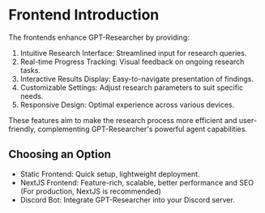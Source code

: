 # Frontend Introduction

The frontends enhance GPT-Researcher by providing:

1. Intuitive Research Interface: Streamlined input for research queries.
2. Real-time Progress Tracking: Visual feedback on ongoing research tasks.
3. Interactive Results Display: Easy-to-navigate presentation of findings.
4. Customizable Settings: Adjust research parameters to suit specific needs.
5. Responsive Design: Optimal experience across various devices.

These features aim to make the research process more efficient and user-friendly, complementing GPT-Researcher's powerful agent capabilities.

## Choosing an Option

- Static Frontend: Quick setup, lightweight deployment.
- NextJS Frontend: Feature-rich, scalable, better performance and SEO (For production, NextJS is recommended)
- Discord Bot: Integrate GPT-Researcher into your Discord server.